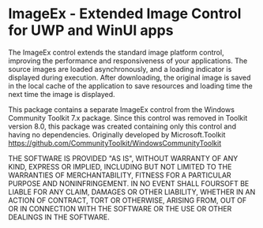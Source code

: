 # ImageEx - Extended Image Control for UWP and WinUI apps
The ImageEx control extends the standard image platform control, improving the performance and responsiveness of your applications.
The source images are loaded asynchronously, and a loading indicator is displayed during execution.
After downloading, the original image is saved in the local cache of the application to save resources and loading time the next time the image is displayed.

This package contains a separate ImageEx control from the Windows Community Toolkit 7.x package.
Since this control was removed in Toolkit version 8.0, this package was created containing only this control and having no dependencies.
Originally developed by Microsoft.Toolkit
https://github.com/CommunityToolkit/WindowsCommunityToolkit

THE SOFTWARE IS PROVIDED "AS IS", WITHOUT WARRANTY OF ANY KIND, EXPRESS OR IMPLIED, INCLUDING BUT NOT LIMITED TO THE WARRANTIES OF MERCHANTABILITY, FITNESS FOR A PARTICULAR PURPOSE AND NONINFRINGEMENT. IN NO EVENT SHALL FOURSOFT BE LIABLE FOR ANY CLAIM, DAMAGES OR OTHER LIABILITY, WHETHER IN AN ACTION OF CONTRACT, TORT OR OTHERWISE, ARISING FROM, OUT OF OR IN CONNECTION WITH THE SOFTWARE OR THE USE OR OTHER DEALINGS IN THE SOFTWARE.
